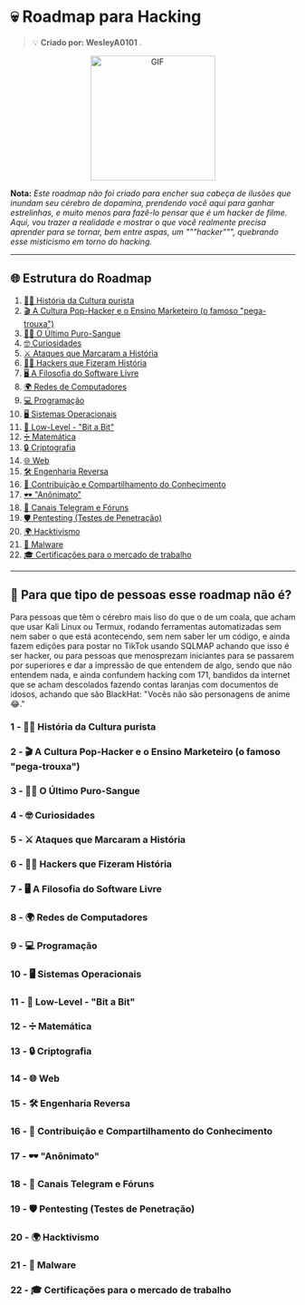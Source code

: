 # 💀 Roadmap para Hacking  

> 💡 **Criado por: WesleyA0101** .

<div align="center">
  <img src="https://media1.giphy.com/media/v1.Y2lkPTc5MGI3NjExOHhxbjRlM3I2Nm8wdTkyanQ1Nm42aDR6cnRxejF1YzhyNHA4cW42ayZlcD12MV9pbnRlcm5hbF9naWZfYnlfaWQmY3Q9Zw/GuRuLWOGo0CI/giphy.webp" width="220" alt="GIF" />
</div> 

**Nota:** *Este roadmap não foi criado para encher sua cabeça de ilusões que inundam seu cérebro de dopamina, prendendo você aqui para ganhar estrelinhas, e muito menos para fazê-lo pensar que é um hacker de filme. Aqui, vou trazer a realidade e mostrar o que você realmente precisa aprender para se tornar, bem entre aspas, um """hacker""", quebrando esse misticismo em torno do hacking.*

---

## 🌐 Estrutura do Roadmap

1. [🕵️‍♂️ História da Cultura purista](#1---história-da-cultura-hacker)  
2. [🎬 A Cultura Pop-Hacker e o Ensino Marketeiro (o famoso "pega-trouxa")](#2---a-cultura-pop-hacker-e-o-ensino-marketeiro-o-famoso-pega-trouxa)  
3. [🦸‍♂️ O Último Puro-Sangue](#3---o-último-puro-sangue)  
4. [🤓 Curiosidades](#4---curiosidades)  
5. [⚔️ Ataques que Marcaram a História](#5---ataques-que-marcaram-a-história)  
6. [👨‍💻 Hackers que Fizeram História](#6---hackers-que-fizeram-história)  
7. [🖥️ A Filosofia do Software Livre](#7---a-filosofia-do-software-livre)  
8. [🌍 Redes de Computadores](#8---redes-de-computadores)  
9. [💻 Programação](#9---programação)  
10. [🖥️ Sistemas Operacionais](#10---sistemas-operacionais)  
11. [🔧 Low-Level - "Bit a Bit"](#11---low-level---bit-a-bit)  
12. [➗ Matemática](#12---matemática)  
13. [🔒 Criptografia](#13---criptografia)  
14. [🌐 Web](#14---web)  
15. [🛠️ Engenharia Reversa](#15---engenharia-reversa)  
16. [🤝 Contribuição e Compartilhamento do Conhecimento](#16---contribuição-e-compartilhamento-do-conhecimento)  
17. [🕶️ "Anônimato"](##17---anonimato)  
18. [📱 Canais Telegram e Fóruns](#18---canais-yt-telegram-e-fóruns)  
19. [🛡️ Pentesting (Testes de Penetração)](#19---pentesting-testes-de-penetração)  
20. [🌍 Hacktivismo](#20---hacktivismo)  
21. [🧩 Malware](#21---malware)
22. [🎓 Certificações para o mercado de trabalho](#21---Certificações-para-o-mercado-de-trabalho)

---

## 🧩 Para que tipo de pessoas esse roadmap não é?
Para pessoas que têm o cérebro mais liso do que o de um coala, que acham que usar Kali Linux ou Termux, rodando ferramentas automatizadas sem nem saber o que está acontecendo, sem nem saber ler um código, e ainda fazem edições para postar no TikTok usando SQLMAP achando que isso é ser hacker, ou para pessoas que menosprezam iniciantes para se passarem por superiores e dar a impressão de que entendem de algo, sendo que não entendem nada, e ainda confundem hacking com 171, bandidos da internet que se acham descolados fazendo contas laranjas com documentos de idosos, achando que são BlackHat: "Vocês não são personagens de anime 😂."

### 1 - 🕵️‍♂️ História da Cultura purista

### 2 - 🎬 A Cultura Pop-Hacker e o Ensino Marketeiro (o famoso "pega-trouxa")

### 3 - 🦸‍♂️ O Último Puro-Sangue

### 4 - 🤓 Curiosidades

### 5 - ⚔️ Ataques que Marcaram a História

### 6 - 👨‍💻 Hackers que Fizeram História

### 7 - 🖥️ A Filosofia do Software Livre

### 8 - 🌍 Redes de Computadores

### 9 - 💻 Programação

### 10 - 🖥️ Sistemas Operacionais

### 11 - 🔧 Low-Level - "Bit a Bit"

### 12 - ➗ Matemática

### 13 - 🔒 Criptografia

### 14 - 🌐 Web

### 15 - 🛠️ Engenharia Reversa

### 16 - 🤝 Contribuição e Compartilhamento do Conhecimento

### 17 - 🕶️ "Anônimato"

### 18 - 📱 Canais Telegram e Fóruns 

### 19 - 🛡️ Pentesting (Testes de Penetração)

### 20 - 🌍 Hacktivismo 

### 21 - 🧩 Malware

### 22 - 🎓 Certificações para o mercado de trabalho
